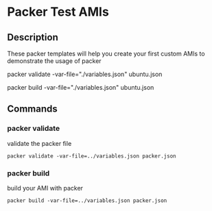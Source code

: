 # Packer Test AMIs

## Description

These packer templates will help you create your first custom AMIs to demonstrate the usage of packer

packer validate -var-file="./variables.json" ubuntu.json

packer build -var-file="./variables.json" ubuntu.json


## Commands

### packer validate

validate the packer file

```
packer validate -var-file=../variables.json packer.json
```

### packer build

build your AMI with packer

```
packer build -var-file=../variables.json packer.json
```
